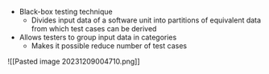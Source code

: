 - Black-box testing technique
	- Divides input data of a software unit into partitions of equivalent data from which test cases can be derived
- Allows testers to group input data in categories
	- Makes it possible reduce number of test cases

![[Pasted image 20231209004710.png]]
